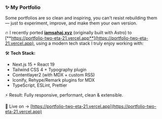 ### ✨ My Portfolio

Some portfolios are so clean and inspiring, you can't resist rebuilding them — just to experiment, improve, and make them your own version.

🔥 I recently ported [**iamsahaj.xyz**](https://iamsahaj.xyz) (originally built with Astro) to [**https://portfolio-two-eta-21.vercel.app**](https://portfolio-two-eta-21.vercel.app), using a modern tech stack I truly enjoy working with:

🛠️ **Tech Stack:**

* Next.js 15 + React 19
* Tailwind CSS 4 + Typography plugin
* Contentlayer2 (with MDX + custom RSS)
* Iconify, Rehype/Remark plugins for MDX
* TypeScript, ESLint, Prettier

⚡ Result: Fully responsive, performant, clean & extensible.

🎯 Live on → [https://portfolio-two-eta-21.vercel.app](https://portfolio-two-eta-21.vercel.app)

